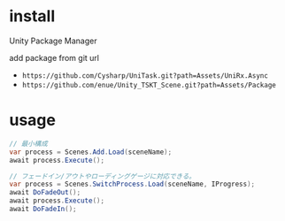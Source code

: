 # install

Unity Package Manager

add package from git url

+ `https://github.com/Cysharp/UniTask.git?path=Assets/UniRx.Async`
+ `https://github.com/enue/Unity_TSKT_Scene.git?path=Assets/Package`

# usage

```cs
// 最小構成
var process = Scenes.Add.Load(sceneName);
await process.Execute();
```

```cs
// フェードイン/アウトやローディングゲージに対応できる。
var process = Scenes.SwitchProcess.Load(sceneName, IProgress);
await DoFadeOut();
await process.Execute();
await DoFadeIn();
```
